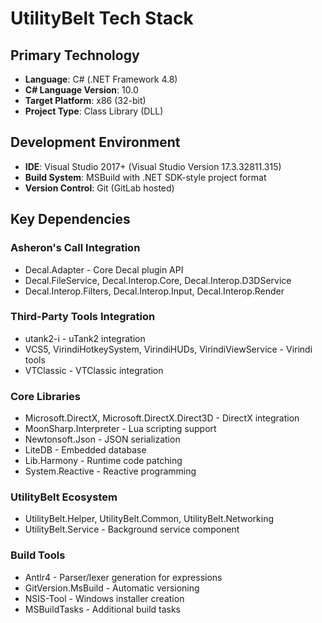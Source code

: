 # UtilityBelt Tech Stack

## Primary Technology
- **Language**: C# (.NET Framework 4.8)
- **C# Language Version**: 10.0
- **Target Platform**: x86 (32-bit)
- **Project Type**: Class Library (DLL)

## Development Environment
- **IDE**: Visual Studio 2017+ (Visual Studio Version 17.3.32811.315)
- **Build System**: MSBuild with .NET SDK-style project format
- **Version Control**: Git (GitLab hosted)

## Key Dependencies
### Asheron's Call Integration
- Decal.Adapter - Core Decal plugin API
- Decal.FileService, Decal.Interop.Core, Decal.Interop.D3DService
- Decal.Interop.Filters, Decal.Interop.Input, Decal.Interop.Render

### Third-Party Tools Integration
- utank2-i - uTank2 integration
- VCS5, VirindiHotkeySystem, VirindiHUDs, VirindiViewService - Virindi tools
- VTClassic - VTClassic integration

### Core Libraries
- Microsoft.DirectX, Microsoft.DirectX.Direct3D - DirectX integration
- MoonSharp.Interpreter - Lua scripting support
- Newtonsoft.Json - JSON serialization
- LiteDB - Embedded database
- Lib.Harmony - Runtime code patching
- System.Reactive - Reactive programming

### UtilityBelt Ecosystem
- UtilityBelt.Helper, UtilityBelt.Common, UtilityBelt.Networking
- UtilityBelt.Service - Background service component

### Build Tools
- Antlr4 - Parser/lexer generation for expressions
- GitVersion.MsBuild - Automatic versioning
- NSIS-Tool - Windows installer creation
- MSBuildTasks - Additional build tasks